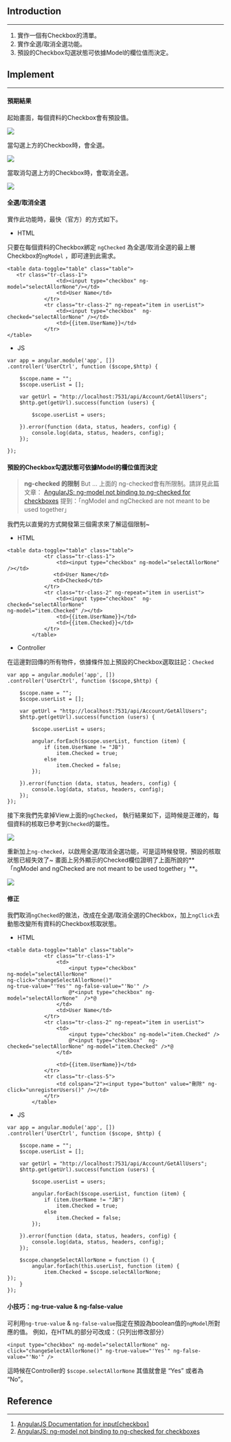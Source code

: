 ## Introduction 
---

1. 實作一個有Checkbox的清單。
2. 實作全選/取消全選功能。
3. 預設的Checkbox勾選狀態可依據Model的欄位值而決定。

## Implement
---

#### 預期結果

起始畫面，每個資料的Checkbox會有預設值。

![](assets/001.jpg)

當勾選上方的Checkbox時，會全選。

![](assets/002.jpg)

當取消勾選上方的Checkbox時，會取消全選。

![](assets/003.jpg)


#### 全選/取消全選

實作此功能時，最快（官方）的方式如下。

* HTML

只要在每個資料的Checkbox綁定 `ngChecked` 為全選/取消全選的最上層Checkbox的`ngModel` ，即可達到此需求。

```
<table data-toggle="table" class="table">
   <tr class="tr-class-1">
                <td><input type="checkbox" ng-model="selectAllorNone"/></td>
                <td>User Name</td>
            </tr>
            <tr class="tr-class-2" ng-repeat="item in userList">
                <td><input type="checkbox"  ng-checked="selectAllorNone" /></td>
                <td>{{item.UserName}}</td>
            </tr>
</table>
```

* JS

```
var app = angular.module('app', [])
.controller('UserCtrl', function ($scope,$http) {
   
    $scope.name = "";
    $scope.userList = [];

    var getUrl = "http://localhost:7531/api/Account/GetAllUsers";
    $http.get(getUrl).success(function (users) {
     
        $scope.userList = users;

    }).error(function (data, status, headers, config) {
        console.log(data, status, headers, config);
    });

});
```


#### 預設的Checkbox勾選狀態可依據Model的欄位值而決定

> **ng-checked 的限制**
> But … 上面的 ng-checked會有所限制。請詳見此篇文章：
> [AngularJS: ng-model not binding to ng-checked for checkboxes](http://stackoverflow.com/questions/16601018/angularjs-ng-model-not-binding-to-ng-checked-for-checkboxes)
> 提到：「ngModel and ngChecked are not meant to be used together」

我們先以直覺的方式開發第三個需求來了解這個限制~

* HTML

```
<table data-toggle="table" class="table">
            <tr class="tr-class-1">
                <td><input type="checkbox" ng-model="selectAllorNone" /></td>
               <td>User Name</td>
               <td>Checked</td>
            </tr>
            <tr class="tr-class-2" ng-repeat="item in userList">
                <td><input type="checkbox"  ng-checked="selectAllorNone"
ng-model="item.Checked" /></td>
                <td>{{item.UserName}}</td>
                <td>{{item.Checked}}</td>
            </tr>
        </table>
```

* Controller

在這邊對回傳的所有物件，依據條件加上預設的Checkbox選取註記：`Checked`

```
var app = angular.module('app', [])
.controller('UserCtrl', function ($scope,$http) {
   
    $scope.name = "";
    $scope.userList = [];

    var getUrl = "http://localhost:7531/api/Account/GetAllUsers";
    $http.get(getUrl).success(function (users) {
     
        $scope.userList = users;

        angular.forEach($scope.userList, function (item) {
            if (item.UserName != "JB")
                item.Checked = true;
            else
                item.Checked = false;
        });

    }).error(function (data, status, headers, config) {
        console.log(data, status, headers, config);
    });
});
```

接下來我們先拿掉View上面的`ngChecked`，  執行結果如下，這時候是正確的，每個資料的核取已參考到`Checked`的屬性。

![](assets/004.jpg)



重新加上`ng-checked`，以啟用全選/取消全選功能，可是這時候發現，預設的核取狀態已經失效了~
畫面上另外顯示的Checked欄位證明了上面所說的**「ngModel and ngChecked are not meant to be used together」**。

![](assets/005.jpg)



#### 修正

我們取消`ngChecked`的做法，改成在全選/取消全選的Checkbox，加上`ngClick`去動態改變所有資料的Checkbox核取狀態。

* HTML

```
<table data-toggle="table" class="table">
            <tr class="tr-class-1">
                <td>
                    <input type="checkbox"
ng-model="selectAllorNone"
ng-click="changeSelectAllorNone()"
ng-true-value="'Yes'" ng-false-value="'No'" />
                    @*<input type="checkbox" ng-model="selectAllorNone"  />*@
                </td>
                <td>User Name</td>
            </tr>
            <tr class="tr-class-2" ng-repeat="item in userList">
                <td>
                    <input type="checkbox" ng-model="item.Checked" />
                    @*<input type="checkbox"  ng-checked="selectAllorNone" ng-model="item.Checked" />*@
                </td>

                <td>{{item.UserName}}</td>
            </tr>
            <tr class="tr-class-5">
                <td colspan="2"><input type="button" value="刪除" ng-click="unregisterUsers()" /></td>
            </tr>
        </table>
```

* JS

```
var app = angular.module('app', [])
.controller('UserCtrl', function ($scope, $http) {

    $scope.name = "";
    $scope.userList = [];

    var getUrl = "http://localhost:7531/api/Account/GetAllUsers";
    $http.get(getUrl).success(function (users) {

        $scope.userList = users;

        angular.forEach($scope.userList, function (item) {
            if (item.UserName != "JB")
                item.Checked = true;
            else
                item.Checked = false;
        });

    }).error(function (data, status, headers, config) {
        console.log(data, status, headers, config);
    });

    $scope.changeSelectAllorNone = function () {
        angular.forEach(this.userList, function (item) {
            item.Checked = $scope.selectAllorNone;        
});
    }
});
```


#### 小技巧：ng-true-value & ng-false-value

可利用`ng-true-value` & `ng-false-value`指定在預設為boolean值的`ngModel`所對應的值。
例如，在HTML的部分可改成：（只列出修改部分）

```
<input type="checkbox" ng-model="selectAllorNone" ng-click="changeSelectAllorNone()" ng-true-value="'Yes'" ng-false-value="'No'" />
```

這時候在Controller的 `$scope.selectAllorNone` 其值就會是 “Yes” 或者為 “No”。


## Reference
---

1. [AngularJS Documentation for input[checkbox]](https://docs.angularjs.org/api/ng/input/input%5Bcheckbox%5D)
2. [AngularJS: ng-model not binding to ng-checked for checkboxes](http://stackoverflow.com/questions/16601018/angularjs-ng-model-not-binding-to-ng-checked-for-checkboxes)


